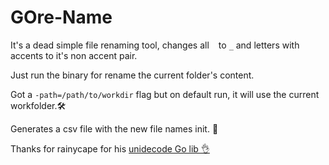 # GOre-Name
It's a dead simple file renaming tool, changes all ` ` to `_` and letters with accents to it's non accent pair.

Just run the binary for rename the current folder's content.

Got a `-path=/path/to/workdir` flag but on default run, it will use the current workfolder.🛠

Generates a csv file with the new file names init. 📱

Thanks for rainycape for his [unidecode Go lib 👌](https://github.com/rainycape/unidecode)
